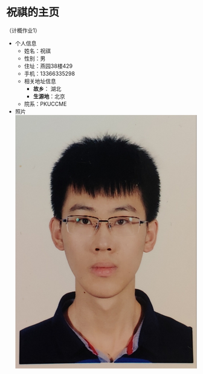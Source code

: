 # 祝祺的主页
（计概作业1）
 - 个人信息
   - 姓名：祝祺
   - 性别：男
   - 住址：燕园38楼429
   - 手机：13366335298
   - 相关地址信息
     - **故乡**： 湖北
     - **生源地**：北京
   - 院系：PKUCCME
 - 照片
   ![avatar](photo.jpg)
